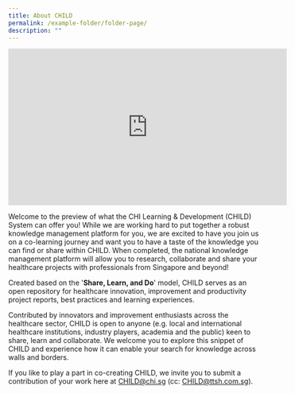 ```yaml
---
title: About CHILD
permalink: /example-folder/folder-page/
description: ""
---
```

<iframe width="560" height="315" src="https://www.youtube.com/embed/-_j56iZxDIg" title="YouTube video player" frameborder="0" allow="accelerometer; autoplay; clipboard-write; encrypted-media; gyroscope; picture-in-picture; web-share" allowfullscreen=""></iframe>

Welcome to&nbsp;the preview of what the&nbsp;CHI Learning &amp; Development (CHILD) System&nbsp;can offer&nbsp;you! While we are working hard to put together a robust knowledge management platform for you, we are excited to have you join us on a co-learning journey and want you to have a&nbsp;taste of the knowledge you can find or share within CHILD. When completed, the national knowledge management&nbsp;platform will allow you to research, collaborate and share your healthcare projects with professionals from Singapore and beyond!  
  
Created based on the '**Share, Learn, and Do**' model, CHILD serves as an open repository for healthcare innovation, improvement and productivity project reports, best practices and learning experiences.  
  
Contributed by innovators and improvement enthusiasts across the healthcare sector, CHILD is open to anyone (e.g. local and international healthcare institutions, industry players, academia and the public) keen to share, learn and collaborate. We welcome you to explore this snippet of CHILD and experience how it can enable your search for knowledge across walls and&nbsp;borders.&nbsp;  
  
If you like to play a part in co-creating CHILD, we invite you to submit a contribution of your work here at&nbsp;[CHILD@chi.sg](mailto:CHILD@ttsh.com.sg)&nbsp;(cc:&nbsp;[CHILD@ttsh.com.sg](mailto:CHILD@ttsh.com.sg)).